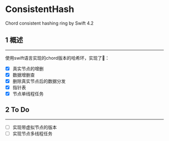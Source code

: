 # ConsistentHash
Chord consistent hashing ring by Swift 4.2

## 1 概述
---
使用swift语言实现的chord版本的哈希环，实现了🥳：
- [x] 真实节点的增删
- [x] 数据增删查
- [x] 删除真实节点后的数据分发
- [x] 指针表
- [x] 节点单线程任务

## 2 To Do
---
- [ ] 实现带虚拟节点的版本
- [ ] 实现节点多线程任务
